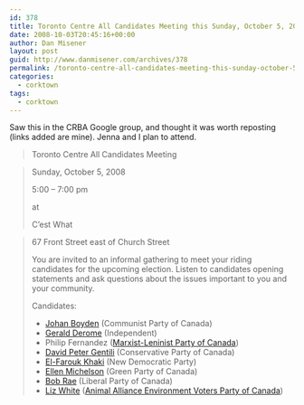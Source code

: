 ```yaml
---
id: 378
title: Toronto Centre All Candidates Meeting this Sunday, October 5, 2008
date: 2008-10-03T20:45:16+00:00
author: Dan Misener
layout: post
guid: http://www.danmisener.com/archives/378
permalink: /toronto-centre-all-candidates-meeting-this-sunday-october-5-2008/
categories:
  - corktown
tags:
  - corktown
---
```

Saw this in the CRBA Google group, and thought it was worth reposting (links added are mine). Jenna and I plan to attend.

> Toronto Centre All Candidates Meeting
    
> Sunday, October 5, 2008
> 
> 5:00 &#8211; 7:00 pm
> 
> at
> 
> C&#8217;est What
    
> 67 Front Street east of Church Street
> 
> You are invited to an informal gathering to meet your riding candidates for the upcoming election. Listen to candidates opening statements and ask questions about the issues important to you and your community.
> 
> Candidates:
> 
>   * [Johan Boyden](http://www.votecommunist.ca/candidates.html) (Communist Party of Canada)
>   * [Gerald Derome](http://groups.msn.com/mayormetoronto) (Independent)
>   * Philip Fernandez ([Marxist-Leninist Party of Canada](http://www.cpcml.ca/))
>   * [David Peter Gentili](http://www.conservative.ca/?section_id=1051&linkTo=true&districtId=1631) (Conservative Party of Canada)
>   * [El-Farouk Khaki](http://elfaroukndp.ca/) (New Democratic Party)
>   * [Ellen Michelson](http://www.electellen.ca/) (Green Party of Canada)
>   * [Bob Rae](http://bobrae.ca/) (Liberal Party of Canada)
>   * [Liz White](http://en.wikipedia.org/wiki/Liz_White_(politician)) ([Animal Alliance Environment Voters Party of Canada](http://www.animalalliance.ca/))